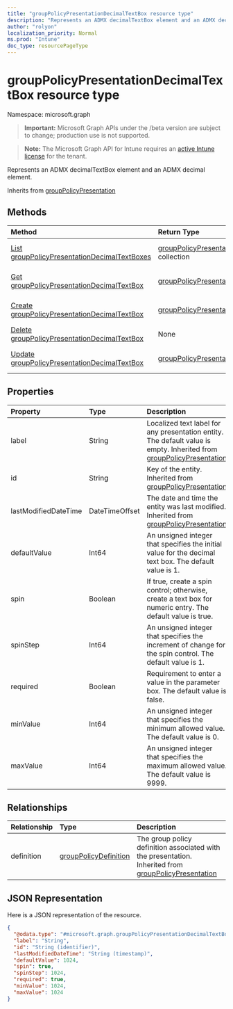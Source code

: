 ```yaml
---
title: "groupPolicyPresentationDecimalTextBox resource type"
description: "Represents an ADMX decimalTextBox element and an ADMX decimal element."
author: "rolyon"
localization_priority: Normal
ms.prod: "Intune"
doc_type: resourcePageType
---
```


# groupPolicyPresentationDecimalTextBox resource type

Namespace: microsoft.graph

> **Important:** Microsoft Graph APIs under the /beta version are subject to change; production use is not supported.

> **Note:** The Microsoft Graph API for Intune requires an [active Intune license](https://go.microsoft.com/fwlink/?linkid=839381) for the tenant.

Represents an ADMX decimalTextBox element and an ADMX decimal element.


Inherits from [groupPolicyPresentation](../resources/intune-grouppolicy-grouppolicypresentation.md)

## Methods
|Method|Return Type|Description|
|:---|:---|:---|
|[List groupPolicyPresentationDecimalTextBoxes](../api/intune-grouppolicy-grouppolicypresentationdecimaltextbox-list.md)|[groupPolicyPresentationDecimalTextBox](../resources/intune-grouppolicy-grouppolicypresentationdecimaltextbox.md) collection|List properties and relationships of the [groupPolicyPresentationDecimalTextBox](../resources/intune-grouppolicy-grouppolicypresentationdecimaltextbox.md) objects.|
|[Get groupPolicyPresentationDecimalTextBox](../api/intune-grouppolicy-grouppolicypresentationdecimaltextbox-get.md)|[groupPolicyPresentationDecimalTextBox](../resources/intune-grouppolicy-grouppolicypresentationdecimaltextbox.md)|Read properties and relationships of the [groupPolicyPresentationDecimalTextBox](../resources/intune-grouppolicy-grouppolicypresentationdecimaltextbox.md) object.|
|[Create groupPolicyPresentationDecimalTextBox](../api/intune-grouppolicy-grouppolicypresentationdecimaltextbox-create.md)|[groupPolicyPresentationDecimalTextBox](../resources/intune-grouppolicy-grouppolicypresentationdecimaltextbox.md)|Create a new [groupPolicyPresentationDecimalTextBox](../resources/intune-grouppolicy-grouppolicypresentationdecimaltextbox.md) object.|
|[Delete groupPolicyPresentationDecimalTextBox](../api/intune-grouppolicy-grouppolicypresentationdecimaltextbox-delete.md)|None|Deletes a [groupPolicyPresentationDecimalTextBox](../resources/intune-grouppolicy-grouppolicypresentationdecimaltextbox.md).|
|[Update groupPolicyPresentationDecimalTextBox](../api/intune-grouppolicy-grouppolicypresentationdecimaltextbox-update.md)|[groupPolicyPresentationDecimalTextBox](../resources/intune-grouppolicy-grouppolicypresentationdecimaltextbox.md)|Update the properties of a [groupPolicyPresentationDecimalTextBox](../resources/intune-grouppolicy-grouppolicypresentationdecimaltextbox.md) object.|

## Properties
|Property|Type|Description|
|:---|:---|:---|
|label|String|Localized text label for any presentation entity. The default value is empty. Inherited from [groupPolicyPresentation](../resources/intune-grouppolicy-grouppolicypresentation.md)|
|id|String|Key of the entity. Inherited from [groupPolicyPresentation](../resources/intune-grouppolicy-grouppolicypresentation.md)|
|lastModifiedDateTime|DateTimeOffset|The date and time the entity was last modified. Inherited from [groupPolicyPresentation](../resources/intune-grouppolicy-grouppolicypresentation.md)|
|defaultValue|Int64|An unsigned integer that specifies the initial value for the decimal text box. The default value is 1.|
|spin|Boolean|If true, create a spin control; otherwise, create a text box for numeric entry. The default value is true.|
|spinStep|Int64|An unsigned integer that specifies the increment of change for the spin control. The default value is 1.|
|required|Boolean|Requirement to enter a value in the parameter box. The default value is false.|
|minValue|Int64|An unsigned integer that specifies the minimum allowed value. The default value is 0.|
|maxValue|Int64|An unsigned integer that specifies the maximum allowed value. The default value is 9999.|

## Relationships
|Relationship|Type|Description|
|:---|:---|:---|
|definition|[groupPolicyDefinition](../resources/intune-grouppolicy-grouppolicydefinition.md)|The group policy definition associated with the presentation. Inherited from [groupPolicyPresentation](../resources/intune-grouppolicy-grouppolicypresentation.md)|

## JSON Representation
Here is a JSON representation of the resource.
<!-- {
  "blockType": "resource",
  "keyProperty": "id",
  "@odata.type": "microsoft.graph.groupPolicyPresentationDecimalTextBox"
}
-->
``` json
{
  "@odata.type": "#microsoft.graph.groupPolicyPresentationDecimalTextBox",
  "label": "String",
  "id": "String (identifier)",
  "lastModifiedDateTime": "String (timestamp)",
  "defaultValue": 1024,
  "spin": true,
  "spinStep": 1024,
  "required": true,
  "minValue": 1024,
  "maxValue": 1024
}
```



